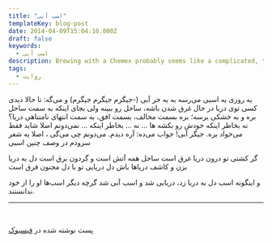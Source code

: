 ```yaml
---
title: "اسب آبی"
templateKey: blog-post
date: 2014-04-09T15:04:10.000Z
draft: false
keywords:
  - اسب آبی
description: Brewing with a Chemex probably seems like a complicated, time-consuming ordeal, but once you get used to the process, it becomes a soothing ritual that's worth the effort every time.
tags:
  - روایت
---
```


یه روزی یه اسبی می‌رسه به یه خر آبی (-جیگرم جیگرم جیگرم) و می‌گه: تا حالا دیدی کسی توی دریا در حال غرق شدن باشه، ساحل رو ببینه ولی بجای اینکه به سمت ساحل بره و به خشکی برسه؛ بره بسمت مخالف، بسمت افق، به سمت انتهای نامتناهی دریا؟ نه بخاطر اینکه خودش رو بکشه ها ... نه ... بخاطر اینکه ... نمی‌دونم اصلا شاید فقط می‌خواد بره. جیگر آبی! جواب می‌ده: آره دیدم. می‌دونم چی می‌گی ، اصلا یه شعر سرودم در وصف چنین اسبی

گر کشتی تو درون دریا غرق است ساحل همه آتش است و گردون برق است دل به دریا بزن و کاشف دریاها باش دل دریایی تو با دل مجنون فرق است

و اینگونه اسب دل به دریا زد، دریایی شد و اسب آبی شد گرچه دیگر اسب‌ها او را از خود ندانستند.

* * *

 

پست نوشته شده در [فیسبوک](https://www.facebook.com/arash.kadkhodaei/posts/611052528979460)
